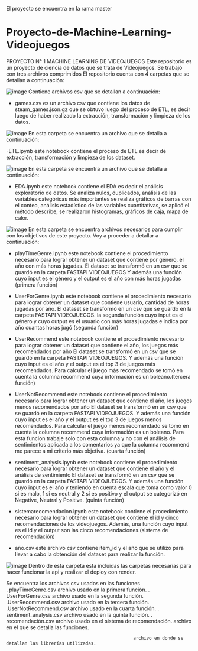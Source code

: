 El proyecto se encuentra en la rama master
# Proyecto-de-Machine-Learning-Videojuegos
PROYECTO N° 1 MACHINE LEARNING DE VIDEOJUEGOS
Este repositorio es un proyecto de ciencia de datos que se trata de Videojuegos. Se trabajó con tres archivos comprimidos
El repositorio cuenta con 4 carpetas que se detallan a continuación:

 ![image](https://github.com/andreasoria2022/Proyecto-de-Machine-Learning-Videojuegos/assets/105015078/dc082a4a-9c10-4c80-a90f-1a191b263a45)
Contiene archivos csv que se detallan a continuación:

-	games.csv es un archivo csv que contiene los datos de steam_games.json.gz que se obtuvo luego del proceso de ETL, es decir luego de haber realizado la extracción, transformación y limpieza de los datos.


 ![image](https://github.com/andreasoria2022/Proyecto-de-Machine-Learning-Videojuegos/assets/105015078/89e578bb-b51a-4961-9137-da8b05896067)
En esta carpeta se encuentra un archivo que se detalla a continuación:

-ETL.ipynb este notebook contiene el proceso de ETL es decir de extracción, transformación y limpieza de los dataset. 


 ![image](https://github.com/andreasoria2022/Proyecto-de-Machine-Learning-Videojuegos/assets/105015078/4f5385c7-db4c-4f92-836a-657d9cc9812c)
En esta carpeta se encuentra un archivo que se detalla a continuación:

-	EDA.ipynb este notebook contiene el EDA es decir el análisis exploratorio de datos. Se analiza nulos, duplicados, análisis de las variables categóricas más importantes se realiza gráficos de barras con el conteo, análisis estadístico de las variables cuantitativas, se aplicó el método describe, se realizaron histogramas, gráficos de caja, mapa de calor.

 
![image](https://github.com/andreasoria2022/Proyecto-de-Machine-Learning-Videojuegos/assets/105015078/5796ac20-6db3-48a4-91b4-27f13be65fe7)
En esta carpeta se encuentra archivos necesarios para cumplir con los objetivos de este proyecto. Voy a proceder a detallar a continuación:

-	playTimeGenre.ipynb este notebook contiene el procedimiento necesario para lograr obtener un dataset que contiene por género, el año con más horas jugadas. El dataset  se transformó en un csv que se guardó en la carpeta FASTAPI VIDEOJUEGOS Y además una función cuyo input es el género y el output es el año con más horas jugadas (primera función) 

-	UserForGenre.ipynb este notebook contiene el procedimiento necesario para lograr obtener un dataset que contiene usuario, cantidad de horas jugadas por año. El dataset se transformó en un csv que se guardó en la carpeta FASTAPI VIDEOJUEGOS. la segunda función cuyo input es el género y cuyo output es el usuario con más horas jugadas e indica por año cuantas horas jugó (segunda función)

-	UserRecommend este notebook contiene el procedimiento necesario para lograr obtener un dataset que contiene el año, los juegos más recomendados por año El dataset se transformó en un csv que se guardó en la carpeta FASTAPI VIDEOJUEGOS. Y además una función cuyo input es el año y el output es el top 3 de juegos más recomendados. Para calcular el juego más recomendado se tomó en cuenta la columna recommend cuya información es un boleano.(tercera función)

-	UserNotRecommend este notebook contiene el procedimiento necesario para lograr obtener un dataset que contiene el año, los juegos menos recomendados por año El dataset se transformó en un csv que se guardó en la carpeta FASTAPI VIDEOJUEGOS. Y además una función cuyo input es el año y el output es el top 3 de juegos menos recomendados. Para calcular el juego menos recomendado se tomó en cuenta la columna recommend cuya información es un boleano. Para esta funcion trabaje solo con esta columna y no con el análisis de sentimientos aplicada a los comentarios ya que la columna recommend me parece a mi criterio más objetiva. (cuarta función)


-	sentiment_analysis.ipynb este notebook contiene el procedimiento necesario para lograr obtener un dataset que contiene el año y el análisis de sentimiento El dataset se transformó en un csv que se guardó en la carpeta FASTAPI VIDEOJUEGOS. Y además una función cuyo input es el año y teniendo en cuenta escala que toma como valor 0 si es malo, 1 si es neutral y 2 si es positivo y el output se categorizó en Negative, Neutral y Positive. (quinta función)

-	sistemarecomendacion.ipynb este notebook contiene el procedimiento necesario para lograr obtener un dataset que contiene el id y cinco recomendaciones de los videojuegos. Además, una función cuyo input es el id y el output son las cinco recomendaciones.(sistema de recomendación)

-	año.csv este archivo csv contiene ítem_id y el año que se utilizó para llevar a cabo la obtención del dataset para realizar la función.




  ![image](https://github.com/andreasoria2022/Proyecto-de-Machine-Learning-Videojuegos/assets/105015078/65073ab1-6003-45ee-901b-5a6a93093894)
Dentro de esta carpeta esta incluidas las carpetas necesarias para hacer funcionar la api y realizar el deploy con render. 

 Se encuentra los archivos csv  usados en las funciones                                       
                                                                   . playTimeGenre.csv archivo usado en la primera función.
				          . UserForGenre.csv archivo usado en la segunda función.
				          .UserRecommend.csv archivo usado en la tercera función.
				          .UserNotRecommend.csv archivo usado en la cuarta función.
				          . sentiment_analysis.csv archivo usado en la quinta función.
 				         . recomendación.csv archivo usado en el sistema de recomendación.
                                                    archivo en el que se detalla las funciones.

                                                    archivo en donde se detallan las librerías utilizadas.
